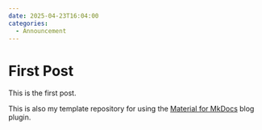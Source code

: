 ```yaml
---
date: 2025-04-23T16:04:00
categories:
  - Announcement
---
```


# First Post
This is the first post.
<!-- more -->
This is also my template repository for using
the 
[Material for MkDocs](https://squidfunk.github.io/mkdocs-material/)
blog plugin.
